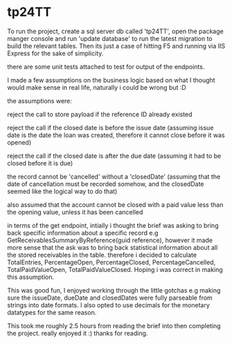 # tp24TT

To run the project, create a sql server db called 'tp24TT', open the package manger console and run 'update database' to run the latest migration to build the relevant tables. Then its just a case of hitting F5 and running via IIS Express for the sake of simplicity. 

there are some unit tests attached to test for output of the endpoints. 

I made a few assumptions on the business logic based on what I thought would make sense in real life, naturally i could be wrong but :D 

the assumptions were:  

reject the call to store payload if the reference ID already existed 

reject the call if the closed date is before the issue date (assuming issue date is the date the loan was created, therefore it cannot close before it was opened) 

reject the call if the closed date is after the due date (assuming it had to be closed before it is due)

the record cannot be 'cancelled' without a 'closedDate' (assuming that the date of cancellation must be recorded somehow, and the closedDate seemed like the logical way to do that) 

also assumed that  the account cannot be closed with a paid value less than the opening value, unless it has been cancelled


in terms of the get endpoint, intially i thought the brief was asking to bring back specific information about a specific record e.g GetReceivablesSummaryByReference(guid reference), however it made more sense that the ask was to bring back statistical information about all the stored receivables in the table. therefore i decided to calculate TotalEntries, PercentageOpen, PercentageClosed, PercentageCancelled, TotalPaidValueOpen, TotalPaidValueClosed. Hoping i was correct in making this assumption. 

This was good fun, I enjoyed working through the little gotchas e.g making sure the issueDate, dueDate and closedDates were fully parseable from strings into date formats. I also opted to use decimals for the monetary datatypes for the same reason. 

This took me roughly 2.5 hours from reading the brief into then completing the project. really enjoyed it :) thanks for reading. 
